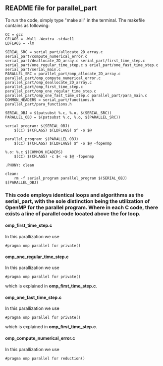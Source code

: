 
## README file for **parallel_part**
To run the code, simply type "make all" in the terminal. 
The makefile contains as following: 

```
CC = gcc
CFLAGS = -Wall -Wextra -std=c11
LDFLAGS = -lm

SERIAL_SRC = serial_part/allocate_2D_array.c serial_part/compute_numerical_error.c serial_part/deallocate_2D_array.c serial_part/first_time_step.c serial_part/one_regular_time_step.c s erial_part/one_fast_time_step.c serial_part/serial_main.c
PARALLEL_SRC = parallel_part/omp_allocate_2D_array.c parallel_part/omp_compute_numerical_error.c parallel_part/omp_deallocate_2D_array.c parallel_part/omp_first_time_step.c parallel_part/omp_one_regular_time_step.c parallel_part/omp_one_fast_time_step.c parallel_part/para_main.c
COMMON_HEADERS = serial_part/functions.h parallel_part/para_functions.h

SERIAL_OBJ = $(patsubst %.c, %.o, $(SERIAL_SRC))
PARALLEL_OBJ = $(patsubst %.c, %.o, $(PARALLEL_SRC))

serial_program: $(SERIAL_OBJ)
	$(CC) $(CFLAGS) $(LDFLAGS) $^ -o $@

parallel_program: $(PARALLEL_OBJ)
	$(CC) $(CFLAGS) $(LDFLAGS) $^ -o $@ -fopenmp

%.o: %.c $(COMMON_HEADERS)
	$(CC) $(CFLAGS) -c $< -o $@ -fopenmp

.PHONY: clean

clean:
	rm -f serial_program parallel_program $(SERIAL_OBJ) $(PARALLEL_OBJ)
```


### This code employs identical loops and algorithms as the serial_part, with the sole distinction being the utilization of OpenMP for the parallel program. Where in each C code, there exists a line of parallel code located above the for loop.

#### omp_first_time_step.c
In this parallization we use 
```
#pragma omp parallel for private()
```


#### omp_one_regular_time_step.c
In this parallization we use 
```
#pragma omp parallel for private()
```
which is explained in __omp_first_time_step.c__.



#### omp_one_fast_time_step.c
In this parallization we use 
```
#pragma omp parallel for private()
```
which is explained in __omp_first_time_step.c__.

#### omp_compute_numerical_error.c
In this parallization we use 
```
#pragma omp parallel for reduction()
```



























